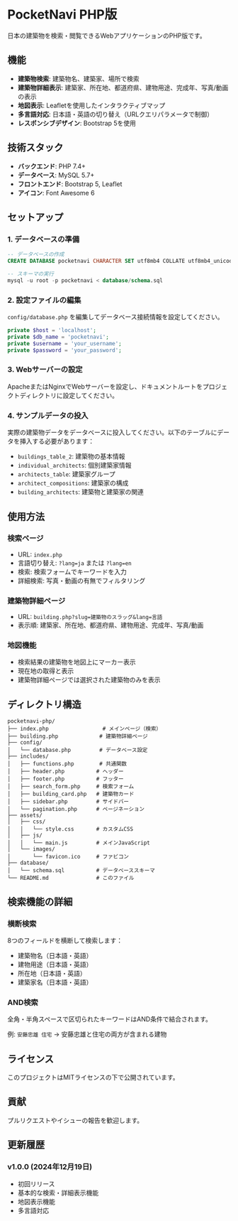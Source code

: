 # PocketNavi PHP版

日本の建築物を検索・閲覧できるWebアプリケーションのPHP版です。

## 機能

- **建築物検索**: 建築物名、建築家、場所で検索
- **建築物詳細表示**: 建築家、所在地、都道府県、建物用途、完成年、写真/動画の表示
- **地図表示**: Leafletを使用したインタラクティブマップ
- **多言語対応**: 日本語・英語の切り替え（URLクエリパラメータで制御）
- **レスポンシブデザイン**: Bootstrap 5を使用

## 技術スタック

- **バックエンド**: PHP 7.4+
- **データベース**: MySQL 5.7+
- **フロントエンド**: Bootstrap 5, Leaflet
- **アイコン**: Font Awesome 6

## セットアップ

### 1. データベースの準備

```sql
-- データベースの作成
CREATE DATABASE pocketnavi CHARACTER SET utf8mb4 COLLATE utf8mb4_unicode_ci;

-- スキーマの実行
mysql -u root -p pocketnavi < database/schema.sql
```

### 2. 設定ファイルの編集

`config/database.php` を編集してデータベース接続情報を設定してください。

```php
private $host = 'localhost';
private $db_name = 'pocketnavi';
private $username = 'your_username';
private $password = 'your_password';
```

### 3. Webサーバーの設定

ApacheまたはNginxでWebサーバーを設定し、ドキュメントルートをプロジェクトディレクトリに設定してください。

### 4. サンプルデータの投入

実際の建築物データをデータベースに投入してください。以下のテーブルにデータを挿入する必要があります：

- `buildings_table_2`: 建築物の基本情報
- `individual_architects`: 個別建築家情報
- `architects_table`: 建築家グループ
- `architect_compositions`: 建築家の構成
- `building_architects`: 建築物と建築家の関連

## 使用方法

### 検索ページ

- URL: `index.php`
- 言語切り替え: `?lang=ja` または `?lang=en`
- 検索: 検索フォームでキーワードを入力
- 詳細検索: 写真・動画の有無でフィルタリング

### 建築物詳細ページ

- URL: `building.php?slug=建築物のスラッグ&lang=言語`
- 表示順: 建築家、所在地、都道府県、建物用途、完成年、写真/動画

### 地図機能

- 検索結果の建築物を地図上にマーカー表示
- 現在地の取得と表示
- 建築物詳細ページでは選択された建築物のみを表示

## ディレクトリ構造

```
pocketnavi-php/
├── index.php                 # メインページ（検索）
├── building.php             # 建築物詳細ページ
├── config/
│   └── database.php         # データベース設定
├── includes/
│   ├── functions.php        # 共通関数
│   ├── header.php          # ヘッダー
│   ├── footer.php          # フッター
│   ├── search_form.php     # 検索フォーム
│   ├── building_card.php   # 建築物カード
│   ├── sidebar.php         # サイドバー
│   └── pagination.php      # ページネーション
├── assets/
│   ├── css/
│   │   └── style.css       # カスタムCSS
│   ├── js/
│   │   └── main.js         # メインJavaScript
│   └── images/
│       └── favicon.ico     # ファビコン
├── database/
│   └── schema.sql          # データベーススキーマ
└── README.md               # このファイル
```

## 検索機能の詳細

### 横断検索

8つのフィールドを横断して検索します：
- 建築物名（日本語・英語）
- 建物用途（日本語・英語）
- 所在地（日本語・英語）
- 建築家名（日本語・英語）

### AND検索

全角・半角スペースで区切られたキーワードはAND条件で結合されます。

例: `安藤忠雄 住宅` → 安藤忠雄と住宅の両方が含まれる建物

## ライセンス

このプロジェクトはMITライセンスの下で公開されています。

## 貢献

プルリクエストやイシューの報告を歓迎します。

## 更新履歴

### v1.0.0 (2024年12月19日)
- 初回リリース
- 基本的な検索・詳細表示機能
- 地図表示機能
- 多言語対応
